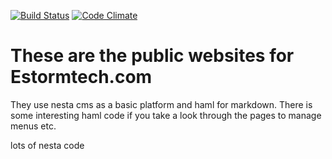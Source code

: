 [![Build Status](https://travis-ci.org/semdinsp/estorm-com.png)](https://travis-ci.org/semdinsp/estorm-com)
[![Code Climate](https://codeclimate.com/repos/5248ff56f3ea0037cd0004b5/badges/79db7122fa3f64026409/gpa.png)](https://codeclimate.com/repos/5248ff56f3ea0037cd0004b5/feed)
# These are the public websites for Estormtech.com
They use nesta cms as a basic platform and haml for markdown. 
There is some interesting haml code if you take a look through the pages to manage menus etc.

lots of nesta code

